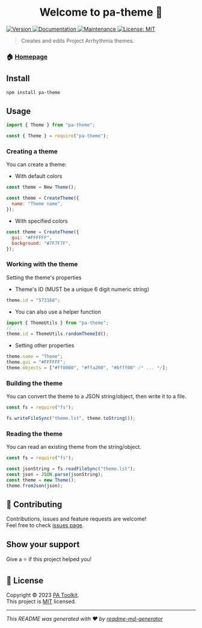 <h1 align="center">Welcome to pa-theme 👋</h1>
<p>
  <a href="https://www.npmjs.com/package/pa-theme" target="_blank">
    <img alt="Version" src="https://img.shields.io/npm/v/pa-theme.svg">
  </a>
  <a href="https://github.com/enchart/pa-theme#readme" target="_blank">
    <img alt="Documentation" src="https://img.shields.io/badge/documentation-yes-brightgreen.svg" />
  </a>
  <a href="https://github.com/enchart/pa-theme/graphs/commit-activity" target="_blank">
    <img alt="Maintenance" src="https://img.shields.io/badge/Maintained%3F-yes-green.svg" />
  </a>
  <a href="https://github.com/enchart/pa-theme/blob/master/LICENSE" target="_blank">
    <img alt="License: MIT" src="https://img.shields.io/github/license/enchart/pa-theme" />
  </a>
</p>

> Creates and edits Project Arrhythmia themes.

### 🏠 [Homepage](https://github.com/enchart/pa-theme)

## Install

```sh
npm install pa-theme
```

## Usage

```js
import { Theme } from "pa-theme";
```

```js
const { Theme } = require("pa-theme");
```

### Creating a theme

You can create a theme:

- With default colors

```js
const theme = New Theme();
```

```js
const theme = CreateTheme({
  name: "Theme name",
});
```

- With specified colors

```js
const theme = CreateTheme({
  gui: "#FFFFFF",
  background: "#7F7F7F",
});
```

### Working with the theme

Setting the theme's properties

- Theme's ID (MUST be a unique 6 digit numeric string)

```js
theme.id = "573168";
```

- You can also use a helper function

```js
import { ThemeUtils } from "pa-theme";
// ...
theme.id = ThemeUtils.randomThemeId();
```

- Setting other properties

```js
theme.name = "Theme";
theme.gui = "#FFFFFF";
theme.objects = ["#ff0000", "#ffa200", "#bfff00" /* ... */];
```

### Building the theme

You can convert the theme to a JSON string/object, then write it to a file.

```js
const fs = require("fs");

fs.writeFileSync("theme.lst", theme.toString());
```

### Reading the theme

You can read an existing theme from the string/object.

```js
const fs = require("fs");

const jsonString = fs.readFileSync("theme.lst");
const json = JSON.parse(jsonString);
const theme = new Theme();
theme.fromJson(json);
```

## 🤝 Contributing

Contributions, issues and feature requests are welcome!<br />Feel free to check [issues page](https://github.com/enchart/pa-theme/issues).

## Show your support

Give a ⭐️ if this project helped you!

## 📝 License

Copyright © 2023 [PA Toolkit](https://github.com/pa-toolkit).<br />
This project is [MIT](https://github.com/enchart/pa-theme/blob/master/LICENSE) licensed.

---

_This README was generated with ❤️ by [readme-md-generator](https://github.com/kefranabg/readme-md-generator)_
